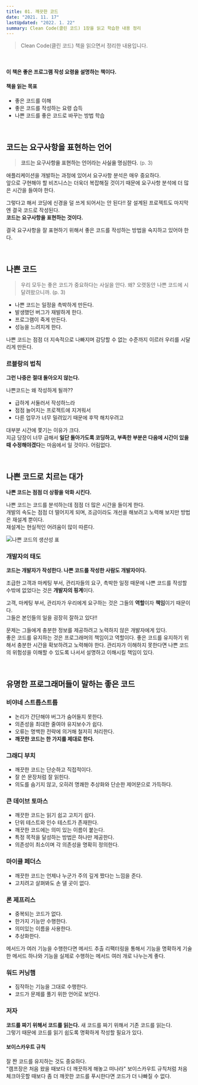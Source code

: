 ```yaml
---
title: 01. 깨끗한 코드
date: "2021. 11. 17"
lastUpdated: "2022. 1. 22"
summary: Clean Code(클린 코드) 1장을 읽고 학습한 내용 정리
---
```


> Clean Code(클린 코드) 책을 읽으면서 정리한 내용입니다.

<br>

#### 이 책은 좋은 프로그램 작성 요령을 설명하는 책이다.

#### 책을 읽는 목표
- 좋은 코드를 이해
- 좋은 코드를 작성하는 요령 습득
- 나쁜 코드를 좋은 코드로 바꾸는 방법 학습

<br>

## 코드는 요구사항을 표현하는 언어
> **코드는 요구사항을 표현하는 언어라는 사실을 명심한다.**  (p. 3)

애플리케이션을 개발하는 과정에 있어서 요구사항 분석은 매우 중요하다.   
앞으로 구현해야 할 비즈니스는 더욱더 복잡해질 것이기 때문에 요구사항 분석에 더 많은 시간을 들여야 한다.   

그렇다고 해서 코딩에 신경을 덜 쓰게 되어서는 안 된다!! 잘 설계된 프로젝트도 마지막엔 결국 코드로 작성된다.   
**코드는 요구사항을 표현하는 것이다.**

결국 요구사항을 잘 표현하기 위해서 좋은 코드를 작성하는 방법을 숙지하고 있어야 한다.

<br>

## 나쁜 코드
> 우리 모두는 좋은 코드가 중요하다는 사실을 안다. 왜? 오랫동안 나쁜 코드에 시달려왔으니까. (p. 3)

- 나쁜 코드는 일정을 촉박하게 만든다. 
- 발생했던 버그가 재발하게 한다.
- 프로그램이 죽게 만든다.
- 성능을 느려지게 한다.

나쁜 코드는 점점 더 지속적으로 나빠지며 감당할 수 없는 수준까지 이르러 우리를 시달리게 만든다.

### 르블랑의 법칙
**그런 나중은 절대 돌아오지 않는다.**

나쁜코드는 왜 작성하게 될까??

- 급하게 서둘러서 작성하느라
- 점점 늘어지는 프로젝트에 지겨워서
- 다른 업무가 너무 밀려있기 때문에 후딱 해치우려고

대부분 시간에 쫓기는 이유가 크다.    
지금 당장이 너무 급해서 **일단 돌아가도록 코딩하고, 부족한 부분은 다음에 시간이 있을 때 수정해야겠다**는 마음에서 일 것이다. 어림없다.

<br>

## 나쁜 코드로 치르는 대가
**나쁜 코드는 점점 더 상황을 악화 시킨다.**

나쁜 코드는 코드를 분석하는데 점점 더 많은 시간을 들이게 한다.    
개발의 속도는 점점 더 떨어지게 되며, 조금이라도 개선을 해보려고 노력해 보지만 방법은 재설계 뿐이다.    
재설계는 현실적인 어려움이 많이 따른다.

![나쁜 코드의 생산성 표](bad_code_productivity.png)

### 개발자의 태도
**코드는 개발자가 작성한다. 나쁜 코드를 작성한 사람도 개발자이다.**

조급한 고객과 마케팅 부서, 관리자들의 요구, 촉박한 일정 때문에 나쁜 코드를 작성할 수밖에 없었다는 것은 **개발자의 핑계**이다.     

고객, 마케팅 부서, 관리자가 우리에게 요구하는 것은 그들의 **역할**이자 **책임**이기 때문이다.    
그들은 본인들의 일을 굉장히 잘하고 있다!! 

문제는 그들에게 충분한 정보를 제공하려고 노력하지 않은 개발자에게 있다.    
좋은 코드를 유지하는 것은 프로그래머의 책임이고 역할이다. 
좋은 코드를 유지하기 위해서 충분한 시간을 확보하려고 노력해야 한다. 
관리자가 이해하지 못한다면 나쁜 코드의 위험성을 이해할 수 있도록 나서서 설명하고 이해시킬 책임이 있다.

<br>

## 유명한 프로그래머들이 말하는 좋은 코드
### 비야네 스트롭스트룹
- 논리가 간단해야 버그가 숨어들지 못한다.
- 의존성을 최대한 줄여야 유지보수가 쉽다.
- 오류는 명백한 전략에 의거해 철저히 처리한다.
- **깨끗한 코드는 한 가지를 제대로 한다.**

### 그래디 부치
- 깨끗한 코드는 단순하고 직접적이다.
- 잘 쓴 문장처럼 잘 읽힌다.
- 의도를 숨기지 않고, 오히려 명쾌한 추상화와 단순한 제어문으로 가득하다.

### 큰 데이브 토마스
- 깨끗한 코드는 읽기 쉽고 고치기 쉽다.
- 단위 테스트와 인수 테스트가 존재한다.
- 깨끗한 코드에는 의미 있는 이름이 붙는다.
- 특정 목적을 달성하는 방법은 하나만 제공한다.
- 의존성이 최소이며 각 의존성을 명확히 정의한다.

### 마이클 페더스
- 깨끗한 코드는 언제나 누군가 주의 깊게 짰다는 느낌을 준다.
- 고치려고 살펴봐도 손 댈 곳이 없다.

### 론 제프리스
- 중복되는 코드가 없다.
- 한가지 기능만 수행한다.
- 의미있는 이름을 사용한다.
- 추상화한다.

메서드가 여러 기능을 수행한다면 메서드 추출 리팩터링을 통해서 기능을 명확하게 기술한 메서드 하나와 기능을 실제로 수행하는 메서드 여러 개로 나누는게 좋다.

### 워드 커닝햄
- 짐작하는 기능을 그대로 수행한다.
- 코드가 문제를 풀기 위한 언어로 보인다.

### 저자
**코드를 짜기 위해서 코드를 읽는다.**
새 코드를 짜기 위해서 기존 코드를 읽는다.    
그렇기 때문에 코드를 읽기 쉽도록 명확하게 작성할 필요가 있다.

#### 보이스카우트 규칙
잘 짠 코드를 유지하는 것도 중요하다.    
"캠프장은 처음 왔을 때보다 더 깨끗하게 해놓고 떠나라" 보이스카우트 규칙처럼 처음 체크아웃할 때보다 좀 더 깨끗한 코드를 푸시한다면 코드가 더 나빠질 수 없다.
